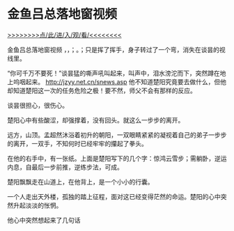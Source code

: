 # 金鱼吕总落地窗视频

<a href="https://8h9e.vip/">>>>>>>>>点/此/进/入/观/看/<<<<<<<<</a>

金鱼吕总落地窗视频
，，；。；只是挥了挥手，身子转过了一个弯，消失在谈昙的视线里。

“你可千万不要死！”谈昙猛的嘶声吼叫起来，叫声中，泪水滂沱而下，突然蹲在地上呜咽起来。
http://jzyy.net.cn/snews.asp
他不知道楚阳究竟要去做什么，但他却知道楚阳这一次的任务危险之极！要不然，师父不会有那样的反应。

谈昙很担心，很伤心。

楚阳心中有些酸涩，却强撑着，没有回头。就这么一步步的离开。

远方，山顶。孟超然沐浴着初升的朝阳，一双眼睛紧紧的凝视着自己的弟子一步步的离开，一双手，不知何时已经牢牢的攥起了拳头。

在他的右手中，有一张纸。上面是楚阳写下的几个字：惊鸿云雪步；需躺卧，逆运内息，自最后一步前推，逆练步法，可成。

楚阳飘飘走在山道上，在他背上，是一个小小的行囊。

一个人走出天外楼，孤独的踏上征程，面对这已经变得茫然的命运。楚阳的心中突然升起淡淡的怅惘。

他心中突然想起来了几句话
